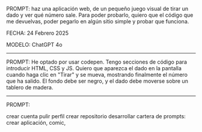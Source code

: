 PROMPT:
haz una aplicación web, de un pequeño juego visual de tirar un dado y ver qué número sale. Para poder probarlo, quiero que el código que me devuelvas, poder pegarlo en algún sitio simple y probar que funciona.

FECHA:
24 Febrero 2025

MODELO:
ChatGPT 4o

----------------------------------------------------------------

PROMPT:
He optado por usar codepen. Tengo secciones de código para introducir HTML, CSS y JS. Quiero que aparezca el dado en la pantalla cuando haga clic en "Tirar" y se mueva, mostrando finalmente el número que ha salido. El fondo debe ser negro, y el dado debe moverse sobre un tablero de madera.

---------------------------

PROMPT:



crear cuenta
pulir perfil
crear repositorio
desarrollar cartera de prompts: crear aplicación, comic, 
